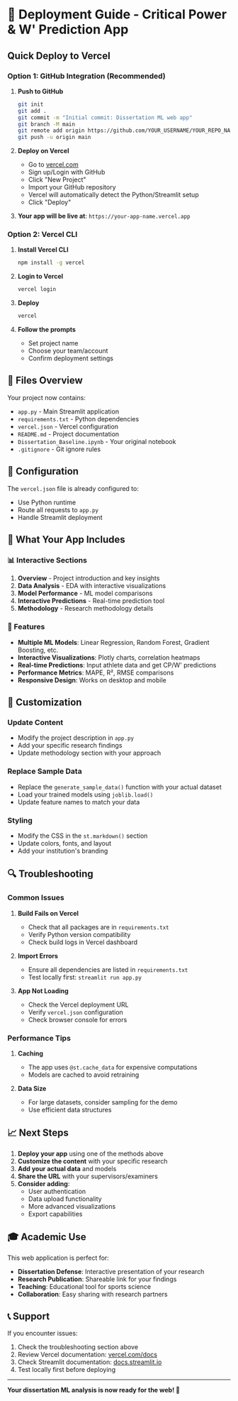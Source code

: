 # 🚀 Deployment Guide - Critical Power & W' Prediction App

## Quick Deploy to Vercel

### Option 1: GitHub Integration (Recommended)

1. **Push to GitHub**
   ```bash
   git init
   git add .
   git commit -m "Initial commit: Dissertation ML web app"
   git branch -M main
   git remote add origin https://github.com/YOUR_USERNAME/YOUR_REPO_NAME.git
   git push -u origin main
   ```

2. **Deploy on Vercel**
   - Go to [vercel.com](https://vercel.com)
   - Sign up/Login with GitHub
   - Click "New Project"
   - Import your GitHub repository
   - Vercel will automatically detect the Python/Streamlit setup
   - Click "Deploy"

3. **Your app will be live at**: `https://your-app-name.vercel.app`

### Option 2: Vercel CLI

1. **Install Vercel CLI**
   ```bash
   npm install -g vercel
   ```

2. **Login to Vercel**
   ```bash
   vercel login
   ```

3. **Deploy**
   ```bash
   vercel
   ```

4. **Follow the prompts**
   - Set project name
   - Choose your team/account
   - Confirm deployment settings

## 📁 Files Overview

Your project now contains:

- `app.py` - Main Streamlit application
- `requirements.txt` - Python dependencies
- `vercel.json` - Vercel configuration
- `README.md` - Project documentation
- `Dissertation_Baseline.ipynb` - Your original notebook
- `.gitignore` - Git ignore rules

## 🔧 Configuration

The `vercel.json` file is already configured to:
- Use Python runtime
- Route all requests to `app.py`
- Handle Streamlit deployment

## 🎯 What Your App Includes

### 📊 Interactive Sections
1. **Overview** - Project introduction and key insights
2. **Data Analysis** - EDA with interactive visualizations
3. **Model Performance** - ML model comparisons
4. **Interactive Predictions** - Real-time prediction tool
5. **Methodology** - Research methodology details

### 🤖 Features
- **Multiple ML Models**: Linear Regression, Random Forest, Gradient Boosting, etc.
- **Interactive Visualizations**: Plotly charts, correlation heatmaps
- **Real-time Predictions**: Input athlete data and get CP/W' predictions
- **Performance Metrics**: MAPE, R², RMSE comparisons
- **Responsive Design**: Works on desktop and mobile

## 🎨 Customization

### Update Content
- Modify the project description in `app.py`
- Add your specific research findings
- Update methodology section with your approach

### Replace Sample Data
- Replace the `generate_sample_data()` function with your actual dataset
- Load your trained models using `joblib.load()`
- Update feature names to match your data

### Styling
- Modify the CSS in the `st.markdown()` section
- Update colors, fonts, and layout
- Add your institution's branding

## 🔍 Troubleshooting

### Common Issues

1. **Build Fails on Vercel**
   - Check that all packages are in `requirements.txt`
   - Verify Python version compatibility
   - Check build logs in Vercel dashboard

2. **Import Errors**
   - Ensure all dependencies are listed in `requirements.txt`
   - Test locally first: `streamlit run app.py`

3. **App Not Loading**
   - Check the Vercel deployment URL
   - Verify `vercel.json` configuration
   - Check browser console for errors

### Performance Tips

1. **Caching**
   - The app uses `@st.cache_data` for expensive computations
   - Models are cached to avoid retraining

2. **Data Size**
   - For large datasets, consider sampling for the demo
   - Use efficient data structures

## 📈 Next Steps

1. **Deploy your app** using one of the methods above
2. **Customize the content** with your specific research
3. **Add your actual data** and models
4. **Share the URL** with your supervisors/examiners
5. **Consider adding**:
   - User authentication
   - Data upload functionality
   - More advanced visualizations
   - Export capabilities

## 🎓 Academic Use

This web application is perfect for:
- **Dissertation Defense**: Interactive presentation of your research
- **Research Publication**: Shareable link for your findings
- **Teaching**: Educational tool for sports science
- **Collaboration**: Easy sharing with research partners

## 📞 Support

If you encounter issues:
1. Check the troubleshooting section above
2. Review Vercel documentation: [vercel.com/docs](https://vercel.com/docs)
3. Check Streamlit documentation: [docs.streamlit.io](https://docs.streamlit.io)
4. Test locally first before deploying

---

**Your dissertation ML analysis is now ready for the web! 🚀** 
